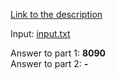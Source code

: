 [Link to the description](https://adventofcode.com/2018/day/22)

Input: [input.txt](/input.txt)

Answer to part 1: **8090**  
Answer to part 2: **-**
